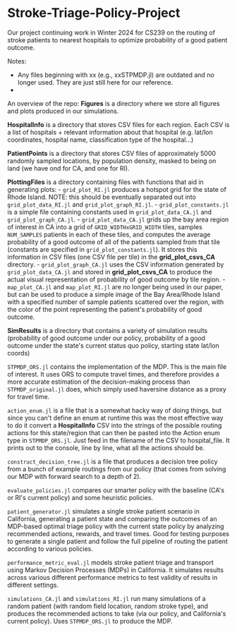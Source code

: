 # Stroke-Triage-Policy-Project
Our project continuing work in Winter 2024 for CS239 on the routing of stroke patients to nearest hospitals to optimize probability of a good patient outcome.

Notes:
- Any files beginning with xx (e.g., xxSTPMDP.jl) are outdated and no longer used. They are just still here for our reference.
- 


An overview of the repo:
**Figures** is a directory where we store all figures and plots produced in our simulations.

**HospitalInfo** is a directory that stores CSV files for each region. Each CSV is a list of hospitals + relevant information about that hospital (e.g. lat/lon coordinates, hospital name, classification type of the hospital...)

**PatientPoints** is a directory that stores CSV files of approximately 5000 randomly sampled locations, by population density, masked to being on land (we have ond for CA, and one for RI). 

**PlottingFiles** is a directory containing files with functions that aid in generating plots:
    - `grid_plot_RI.jl` produces a hotspot grid for the state of Rhode Island. NOTE: this should be eventually separated out into `grid_plot_data_RI.jl` and `grid_plot_graph_RI.jl`.
    - `grid_plot_constants.jl` is a simple file containing constants used in `grid_plot_data_CA.jl` and `grid_plot_graph_CA.jl`.
    - `grid_plot_data_CA.jl` grids up the bay area region of interest in CA into a grid of `GRID_WIDTHxGRID_WIDTH` tiles, samples `NUM_SAMPLES` patients in each of these tiles, and computes the average probability of a good outcome of all of the patients sampled from that tile (constants are specified in `grid_plot_constants.jl`). It stores this information in CSV files (one CSV file per tile) in the **grid_plot_csvs_CA** directory.
    - `grid_plot_graph_CA.jl` uses the CSV information generated by `grid_plot_data_CA.jl` and stored in **grid_plot_csvs_CA** to produce the actual visual representation of probability of good outcome by tile region.
    - `map_plot_CA.jl` and `map_plot_RI.jl` are no longer being used in our paper, but can be used to produce a simple image of the Bay Area/Rhode Island with a specified number of sample patients scattered over the region, with the color of the point representing the patient's probability of good outcome.

**SimResults** is a directory that contains a variety of simulation results (probability of good outcome under our policy, probability of a good outcome under the state's current status quo policy, starting state lat/lon coords)

`STPMDP_ORS.jl` contains the implementation of the MDP. This is the main file of interest. It uses ORS to compute travel times, and therefore provides a more accurate estimation of the decision-making process than `STPMDP_original.jl` does, which simply used haversine distance as a proxy for travel time.

`action_enum.jl` is a file that is a somewhat hacky way of doing things, but since you can't define an enum at runtime this was the most effective way to do it convert a **HospitalInfo** CSV into the strings of the possible routing actions for this state/region that can then be pasted into the Action enum type in `STPMDP_ORS.jl`. Just feed in the filename of the CSV to hospital_file. It prints out to the console, line by line, what all the actions should be.

`construct_decision_tree.jl` is a file that produces a decision tree policy from a bunch of example routings from our policy (that comes from solving our MDP with forward search to a depth of 2).

`evaluate_policies.jl` compares our smarter policy with the baseline (CA's or RI's current policy) and some heuristic policies. 

`patient_generator.jl` simulates a single stroke patient scenario in California, generating a patient state and comparing the outcomes 
of an MDP-based optimal triage policy with the current state policy by analyzing recommended actions, rewards, and travel times. Good for testing purposes to generate a single patient and follow the full pipeline of routing the patient according to various policies.

`performance_metric_eval.jl` models stroke patient triage and transport using Markov Decision Processes (MDPs) in 
California. It simulates results across various different performance metrics to test validity of results in different settings.

`simulations_CA.jl` and `simulations_RI.jl` run many simulations of a random patient (with random field location, random stroke type), and produces the recommended actions to take (via our policy, and California's current policy). Uses `STPMDP_ORS.jl` to produce the MDP.
 
